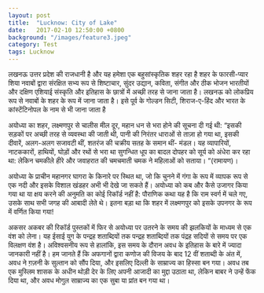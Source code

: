 ```yaml
---
layout: post
title:  "Lucknow: City of Lake"
date:   2017-02-10 12:50:00 +0800
background: "/images/feature3.jpeg"
category: Test
tags: Lucknow
---
```


लखनऊ उत्तर प्रदेश की राजधानी है और यह हमेशा एक बहुसांस्कृतिक शहर रहा है शहर के फारसी-प्यार शिया नवाबों द्वारा संरक्षित सभ्य रूप से शिष्टाचार, सुंदर उद्यान, कविता, संगीत और ठीक भोजन भारतीयों और दक्षिण एशियाई संस्कृति और इतिहास के छात्रों में अच्छी तरह से जाना जाता है। लखनऊ को लोकप्रिय रूप से नवाबों के शहर के रूप में जाना जाता है। इसे पूर्व के गोल्डन सिटी, शिराज-ए-हिंद और भारत के कांस्टेंटिनोपल के नाम से भी जाना जाता है

अयोध्या का शहर, लक्ष्मणपुर से चालीस मील दूर, महान धन से भरा होने की सूचना दी गई थी: “इसकी सड़कों पर अच्छी तरह से व्यवस्था की जाती थी, पानी की निरंतर धाराओं से ताज़ा हो गया था, इसकी दीवारें, अलग-अलग सजावटी थीं, शतरंज की चक्रीय सतह के समान थीं- मंडल। यह व्यापारियों, नाटककारों, हाथियों, घोड़ों और रथों से भरा था सुगन्धित धूप का बादल दोपहर को सूर्य को अंधेरा कर रहा था: लेकिन चमकीले हीरे और जवाहरात की चमचमाती चमक ने महिलाओं को सताया। “(रामायण)।

अयोध्या के प्राचीन महानगर घागरा के किनारे पर स्थित था, जो कि चुनने में गंगा के रूप में व्यापक रूप से एक नदी और इसके विशाल खंडहर अभी भी देखे जा सकते हैं। अयोध्या को कब और कैसे उजागर किया गया था या क्षय करने की अनुमति का कोई रिकॉर्ड नहीं है: पौराणिक कथा यह है कि राम स्वर्ग में चले गए, उसके साथ सभी जगह की आबादी लेते थे। इतना बड़ा था कि शहर में लक्ष्मणपुर को इसके उपनगर के रूप में वर्णित किया गया!

अकसर अकबर की रिकॉर्ड पुस्तकों में फिर से अयोध्या पर उतरने के समय की झलकियों के माध्यम से एक वंश को लेना। यह ईसाई युग के पन्द्रह शताब्दियों तक पन्द्रह शताब्दियों तक पंद्रह सदियों से समय पर एक विलक्षण वंश है। अविश्वसनीय रूप से हालांकि, इस समय के दौरान अवध के इतिहास के बारे में ज्यादा जानकारी नहीं है। हम जानते हैं कि अफगानों द्वारा कणोज की विजय के बाद 12 वीं शताब्दी के अंत में, अवध ने ग़ज़नी के सुल्तान को सौंप दिया, और इसलिए दिल्ली के साम्राज्य का हिस्सा बन गया। अवध तब एक मुस्लिम शासक के अधीन थोड़ी देर के लिए अपनी आजादी का मुद्दा उठाता था, लेकिन बाबर ने उन्हें फेंक दिया था, और अवध मोगुल साम्राज्य का एक सुबा या प्रांत बन गया था।

<!-- Read more at: https://hindi.oneindia.com/news/features/19-facts-about-lucknow-which-will-make-you-proud-373267.html
## Features

- Responsive design
- Mathematics with Latex notation
- Comment threads
- Pagination
- Browsing by categories/tags
- Archive: posts timeline
- Homepage slider of feature posts
- Blog widgets
- Back to top button
- Vintage fashion

## Quick-start guide

1. Assume you already installed Jekyll following [instructions](https://jekyllrb.com/docs/quickstart/).
2. Fork and clone [tranquil-theme](https://github.com/swang2015/tranquil-theme.git).
3. Edit site options in `_config.yml`, create your own posts in `_post/`.
4. Run `jekyll serve` under site directory and your site is on now!

## Some notes

- edit your social accounts in `_data/social.yaml`
- assign ONE category for each post
- add `feature` into tags if you want to show post at homepage slider
- go to `images/` and place sidebar portrait pic and ads pic
- if [MathJax](https://www.mathjax.org/) is enabled, use `\[...\]` for displayed mathematics and `\(...\)` for in-line mathematics
- ADVANCED: if you want to further customize your site, check out [Jekyll](https://jekyllrb.com/docs/home/) to understand how it works, also check out [html/css/javascript tutorials](http://www.w3schools.com/) and [liquid language](http://shopify.github.io/liquid/) to learn code.

### site configurations

| Variable | Description |
| --- | --- |
| baseurl | the subpath of the site |
| paginate | posts per pagination |
| disqus_forumname | create a site on disqus and put the forum name here |
| aboutme | a description about self |
| ads | ads banner image path |

### post configurations

| Variable | Description |
| --- | --- |
| background | post's feature picture |
| category | put ONE category in each post |
| tags | a list of tags |
| math | set `true` or `false` to enable MathJax mathematics | -->
